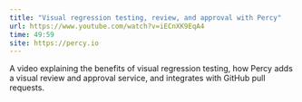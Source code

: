 ```yaml
---
title: "Visual regression testing, review, and approval with Percy"
url: https://www.youtube.com/watch?v=iECnXK9EqA4
time: 49:59
site: https://percy.io
---
```


A video explaining the benefits of visual regression testing, how Percy adds a visual review and approval service, and integrates with GitHub pull requests.
